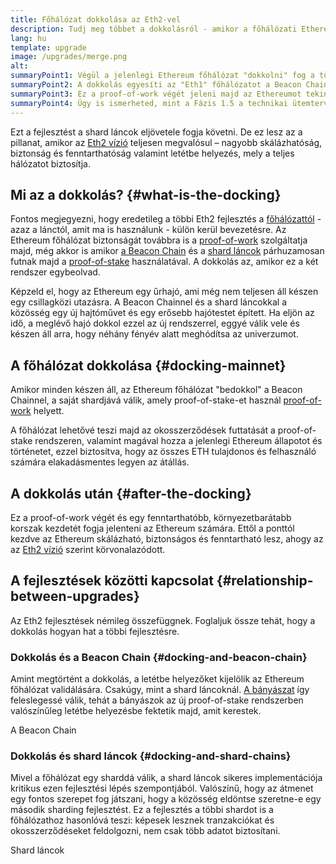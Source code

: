 ```yaml
---
title: Főhálózat dokkolása az Eth2-vel
description: Tudj meg többet a dokkolásról - amikor a főhálózati Ethereum csatlakozik a Beacon Chain által koordinált proof-of-stake rendszerhez.
lang: hu
template: upgrade
image: /upgrades/merge.png
alt: 
summaryPoint1: Végül a jelenlegi Ethereum főhálózat "dokkolni" fog a többi Eth2 fejlesztéssel együtt.
summaryPoint2: A dokkolás egyesíti az "Eth1" főhálózatot a Beacon Chainnel és a sharding rendszerrel.
summaryPoint3: Ez a proof-of-work végét jeleni majd az Ethereumot tekintve, és a teljes átmenetet a proof-of-stake-be.
summaryPoint4: Úgy is ismerheted, mint a Fázis 1.5 a technikai ütemtervek szerint.
---
```


<UpgradeStatus dateKey="page-upgrades-merge-date">
    Ezt a fejlesztést a shard láncok eljövetele fogja követni. De ez lesz az a pillanat, amikor az <a href="/roadmap/vision/">Eth2 vízió</a> teljesen megvalósul – nagyobb skálázhatóság, biztonság és fenntarthatóság valamint letétbe helyezés, mely a teljes hálózatot biztosítja.
</UpgradeStatus>

## Mi az a dokkolás? {#what-is-the-docking}

Fontos megjegyezni, hogy eredetileg a többi Eth2 fejlesztés a [főhálózattól](/glossary/#mainnet) - azaz a lánctól, amit ma is használunk - külön kerül bevezetésre. Az Ethereum főhálózat biztonságát továbbra is a [proof-of-work](/developers/docs/consensus-mechanisms/pow/) szolgáltatja majd, még akkor is amikor [a Beacon Chain](/roadmap/beacon-chain/) és a [shard láncok](/roadmap/danksharding/) párhuzamosan futnak majd a [proof-of-stake](/developers/docs/consensus-mechanisms/pos/) használatával. A dokkolás az, amikor ez a két rendszer egybeolvad.

Képzeld el, hogy az Ethereum egy űrhajó, ami még nem teljesen áll készen egy csillagközi utazásra. A Beacon Chainnel és a shard láncokkal a közösség egy új hajtóművet és egy erősebb hajótestet épített. Ha eljön az idő, a meglévő hajó dokkol ezzel az új rendszerrel, eggyé válik vele és készen áll arra, hogy néhány fényév alatt meghódítsa az univerzumot.

## A főhálózat dokkolása {#docking-mainnet}

Amikor minden készen áll, az Ethereum főhálózat "bedokkol" a Beacon Chainnel, a saját shardjává válik, amely proof-of-stake-et használ [proof-of-work](/developers/docs/consensus-mechanisms/pow/) helyett.

A főhálózat lehetővé teszi majd az okosszerződések futtatását a proof-of-stake rendszeren, valamint magával hozza a jelenlegi Ethereum állapotot és történetet, ezzel biztosítva, hogy az összes ETH tulajdonos és felhasználó számára elakadásmentes legyen az átállás.

## A dokkolás után {#after-the-docking}

Ez a proof-of-work végét és egy fenntarthatóbb, környezetbarátabb korszak kezdetét fogja jelenteni az Ethereum számára. Ettől a ponttól kezdve az Ethereum skálázható, biztonságos és fenntartható lesz, ahogy az az [Eth2 vízió](/roadmap/vision/) szerint körvonalazódott.

## A fejlesztések közötti kapcsolat {#relationship-between-upgrades}

Az Eth2 fejlesztések némileg összefüggnek. Foglaljuk össze tehát, hogy a dokkolás hogyan hat a többi fejlesztésre.

### Dokkolás és a Beacon Chain {#docking-and-beacon-chain}

Amint megtörtént a dokkolás, a letétbe helyezőket kijelölik az Ethereum főhálózat validálására. Csakúgy, mint a shard láncoknál. [A bányászat](/developers/docs/consensus-mechanisms/pow/mining/) így feleslegessé válik, tehát a bányászok az új proof-of-stake rendszerben valószínűleg letétbe helyezésbe fektetik majd, amit kerestek.

<ButtonLink to="/roadmap/beacon-chain/">A Beacon Chain</ButtonLink>

### Dokkolás és shard láncok {#docking-and-shard-chains}

Mivel a főhálózat egy sharddá válik, a shard láncok sikeres implementációja kritikus ezen fejlesztési lépés szempontjából. Valószínű, hogy az átmenet egy fontos szerepet fog játszani, hogy a közösség eldöntse szeretne-e egy második sharding fejlesztést. Ez a fejlesztés a többi shardot is a főhálózathoz hasonlóvá teszi: képesek lesznek tranzakciókat és okosszerződéseket feldolgozni, nem csak több adatot biztosítani.

<ButtonLink to="/roadmap/danksharding/">Shard láncok</ButtonLink>
